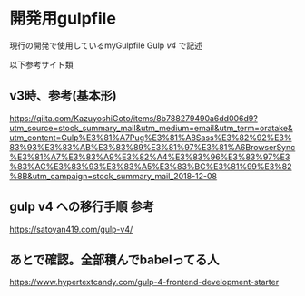 # 開発用gulpfile
現行の開発で使用しているmyGulpfile
Gulp *v4* で記述

以下参考サイト類
## v3時、参考(基本形)
https://qiita.com/KazuyoshiGoto/items/8b788279490a6dd006d9?utm_source=stock_summary_mail&utm_medium=email&utm_term=oratake&utm_content=Gulp%E3%81%A7Pug%E3%81%A8Sass%E3%82%92%E3%83%93%E3%83%AB%E3%83%89%E3%81%97%E3%81%A6BrowserSync%E3%81%A7%E3%83%A9%E3%82%A4%E3%83%96%E3%83%97%E3%83%AC%E3%83%93%E3%83%A5%E3%83%BC%E3%81%99%E3%82%8B&utm_campaign=stock_summary_mail_2018-12-08

## gulp v4 への移行手順 参考
https://satoyan419.com/gulp-v4/

## あとで確認。全部積んでbabelってる人
https://www.hypertextcandy.com/gulp-4-frontend-development-starter
